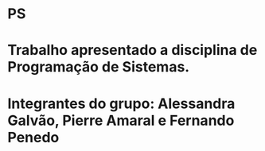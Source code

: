 # PS
# Trabalho apresentado a disciplina de Programação de Sistemas.
# Integrantes do grupo: Alessandra Galvão, Pierre Amaral e Fernando Penedo
